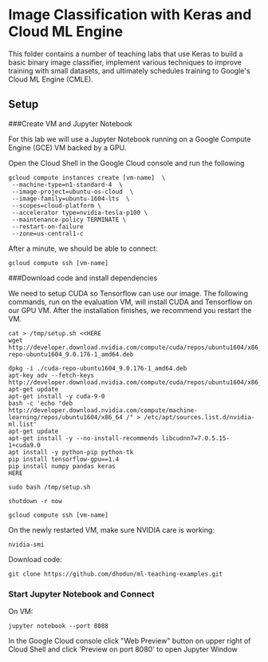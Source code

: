 # Image Classification with Keras and Cloud ML Engine

This folder contains a number of teaching labs that use Keras to build a basic binary image classifier, implement various techniques to improve training with small datasets, and ultimately schedules training to Google's Cloud ML Engine (CMLE).


## Setup

###Create VM and Jupyter Notebook

For this lab we will use a Jupyter Notebook running on a Google Compute Engine (GCE) VM backed by a GPU.

Open the Cloud Shell in the Google Cloud console and run the following 

```
gcloud compute instances create [vm-name]  \
 --machine-type=n1-standard-4  \
 --image-project=ubuntu-os-cloud  \
 --image-family=ubuntu-1604-lts  \
 --scopes=cloud-platform \
 --accelerator type=nvidia-tesla-p100 \
 --maintenance-policy TERMINATE \
 --restart-on-failure
 --zone=us-central1-c

```

After a minute, we should be able to connect: 

```
gcloud compute ssh [vm-name]
```

###Download code and install dependencies

We need to setup CUDA so Tensorflow can use our image.  The following commands,
run on the evaluation VM, will install CUDA and Tensorflow on our GPU VM. After 
the installation finishes, we recommend you restart the VM.

```
cat > /tmp/setup.sh <<HERE
wget http://developer.download.nvidia.com/compute/cuda/repos/ubuntu1604/x86_64/cuda-repo-ubuntu1604_9.0.176-1_amd64.deb

dpkg -i ./cuda-repo-ubuntu1604_9.0.176-1_amd64.deb
apt-key adv --fetch-keys http://developer.download.nvidia.com/compute/cuda/repos/ubuntu1604/x86_64/7fa2af80.pub
apt-get update
apt-get install -y cuda-9-0
bash -c 'echo "deb http://developer.download.nvidia.com/compute/machine-learning/repos/ubuntu1604/x86_64 /" > /etc/apt/sources.list.d/nvidia-ml.list'
apt-get update
apt-get install -y --no-install-recommends libcudnn7=7.0.5.15-1+cuda9.0
apt install -y python-pip python-tk
pip install tensorflow-gpu==1.4
pip install numpy pandas keras
HERE

sudo bash /tmp/setup.sh
```

```
shutdown -r now
```

```
gcloud compute ssh [vm-name]
```

On the newly restarted VM, make sure NVIDIA care is working:
```
nvidia-smi
```

Download code:
```
git clone https://github.com/dhodun/ml-teaching-examples.git
```

### Start Jupyter Notebook and Connect

On VM:
```
jupyter notebook --port 8088
```

In the Google Cloud console click "Web Preview" button on upper right of Cloud Shell and click 'Preview on port 8080' to open Jupyter Window